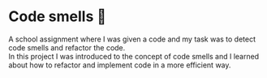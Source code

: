 # Code smells 🦨

A school assignment where I was given a code and my task was to detect code smells and refactor the code.  
In this project I was introduced to the concept of code smells and I learned about how to refactor and implement code in a more efficient way.

